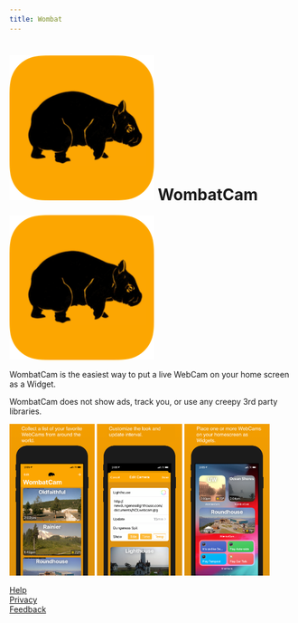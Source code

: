 ```yaml
---
title: Wombat
---
```

# ![Image](WombatCamIcon256.png) WombatCam

![Image](WombatCamIcon256.png)

WombatCam is the easiest way to put a live WebCam on your home screen as a Widget.

WombatCam does not show ads, track you, or use any creepy 3rd party libraries.

<img src="screenshot_1.png" width="30%">  <img src="screenshot_2.png" width="30%">  <img src="screenshot_3.png" width="30%">

[Help](Help)  
[Privacy](Privacy)  
[Feedback](https://twitter.com/messages/compose?recipient_id=14872094&text=WombatCam%20feedback)  

